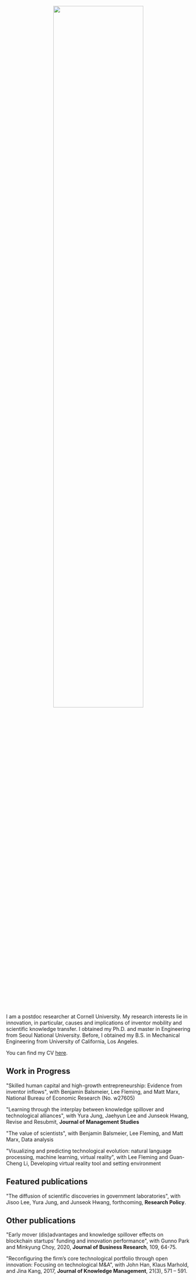 <p align="center"><img src = "https://user-images.githubusercontent.com/56745112/147376021-0c99d91f-0f41-4402-93e0-30311717974b.jpg" width="70%" height="70%"></p> 



I am a postdoc researcher at Cornell University. My research interests lie in innovation, in particular, causes and implications of inventor mobility and scientific knowledge transfer. I obtained my Ph.D. and master in Engineering from Seoul National University. Before, I obtained my B.S. in Mechanical Engineering from University of California, Los Angeles.

You can find my CV [here](https://www.dropbox.com/s/eyxn3ztz04z3zc9/ShinCVJanuary2022.pdf?dl=0).



## Work in Progress
"Skilled human capital and high-growth entrepreneurship: Evidence from inventor inflows", with Benjamin Balsmeier, Lee Fleming, and Matt Marx, National Bureau of Economic Research (No. w27605)

"Learning through the interplay between knowledge spillover and technological alliances", with Yura Jung, Jaehyun Lee and Junseok Hwang, Revise and Resubmit, **Journal of Management Studies**

"The value of scientists", with Benjamin Balsmeier, Lee Fleming, and Matt Marx, Data analysis

"Visualizing and predicting technological evolution: natural language processing, machine learning, virtual reality", with Lee Fleming and Guan-Cheng Li, Developing virtual reality tool and setting environment



## Featured publications
"The diffusion of scientific discoveries in government laboratories", with Jisoo Lee, Yura Jung, and Junseok Hwang, forthcoming, **Research Policy**.


## Other publications
"Early mover (dis)advantages and knowledge spillover effects on blockchain startups' funding and innovation performance", with Gunno Park and Minkyung Choy, 2020, **Journal of Business Research**, 109, 64-75.

"Reconfiguring the firm’s core technological portfolio through open innovation: Focusing on technological M&A", with John Han, Klaus Marhold, and Jina Kang, 2017, **Journal of Knowledge Management**, 21(3), 571 – 591.
